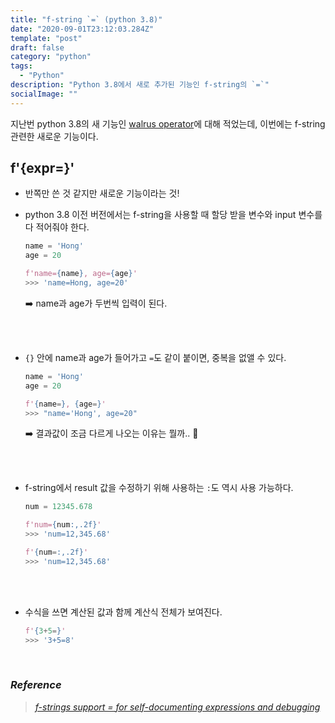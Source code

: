 ```yaml
---
title: "f-string `=` (python 3.8)"
date: "2020-09-01T23:12:03.284Z"
template: "post"
draft: false
category: "python"
tags:
  - "Python"
description: "Python 3.8에서 새로 추가된 기능인 f-string의 `=`"
socialImage: ""
---
```



지난번 python 3.8의 새 기능인 [walrus operator](https://hong-dev.github.io/python/walrus_operator/)에 대해 적었는데,
이번에는 f-string 관련한 새로운 기능이다.


## f'{expr=}'

* 반쪽만 쓴 것 같지만 새로운 기능이라는 것!

* python 3.8 이전 버전에서는 f-string을 사용할 때 할당 받을 변수와 input 변수를 다 적어줘야 한다.

  ```python
  name = 'Hong'
  age = 20

  f'name={name}, age={age}'
  >>> 'name=Hong, age=20'
  ```

  :arrow_right: name과 age가 두번씩 입력이 된다.


<br>
<br>

* `{}` 안에 name과 age가 들어가고 `=`도 같이 붙이면, 중복을 없앨 수 있다.

  ```python
  name = 'Hong'
  age = 20

  f'{name=}, {age=}'
  >>> "name='Hong', age=20"
  ```

  :arrow_right: 결과값이 조금 다르게 나오는 이유는 뭘까.. :thinking:


<br>
<br>

* f-string에서 result 값을 수정하기 위해 사용하는 `:`도 역시 사용 가능하다.

  ```python
  num = 12345.678

  f'num={num:,.2f}'
  >>> 'num=12,345.68'

  f'{num=:,.2f}'
  >>> 'num=12,345.68'
  ```

<br>
<br>

* 수식을 쓰면 계산된 값과 함께 계산식 전체가 보여진다.

  ```python
  f'{3+5=}'
  >>> '3+5=8'
  ```

<br>

### _Reference_
> [_f-strings support = for self-documenting expressions and debugging_](https://docs.python.org/ko/3.8/whatsnew/3.8.html#f-strings-support-for-self-documenting-expressions-and-debugging)